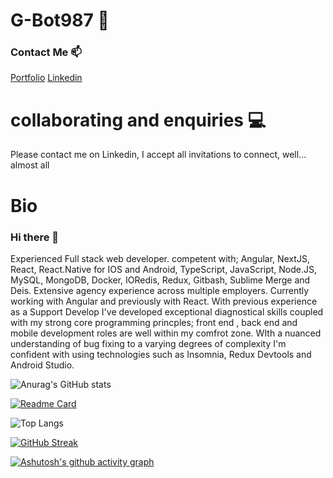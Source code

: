 # G-Bot987 🤖

### Contact Me 📫

[Portfolio](https://portfolio-g-bot987.vercel.app/ "https://portfolio-g-bot987.vercel.app/") [Linkedin](https://www.linkedin.com/in/georgia-h-b48434150/ "https://www.linkedin.com/in/georgia-h-b48434150/")

# collaborating and enquiries 💻 

Please contact me on Linkedin, I accept all invitations to connect, well...  almost all

# Bio

### Hi there 👋

Experienced Full stack web developer. competent with; Angular, NextJS, React, React.Native for IOS and Android, TypeScript, JavaScript, Node.JS, MySQL, MongoDB, Docker, IORedis, Redux, Gitbash, Sublime Merge and Deis. Extensive agency experience across multiple employers. Currently working with Angular and previously with React. With previous experience as a Support Develop I've developed exceptional diagnostical skills coupled with my strong core programming princples; front end , back end and mobile development roles are well within my comfrot zone.  WIth a nuanced understanding of bug fixing to a varying degrees of complexity I'm confident with using technologies such as Insomnia, Redux Devtools and Android Studio.


![Anurag's GitHub stats](https://github-readme-stats.vercel.app/api?username=G-Bot987&theme=chartreuse-dark&show_icons=true)

[![Readme Card](https://github-readme-stats.vercel.app/api/pin/?username=G-Bot987&repo=NextDnDCharacterManager&theme=chartreuse-dark&show_owner=true)](https://github.com/anuraghazra/github-readme-stats)

![Top Langs](https://github-readme-stats.vercel.app/api/top-langs/?username=G-bot987&layout=compact&theme=chartreuse-dark)

[![GitHub Streak](https://streak-stats.demolab.com/?user=G-bot987&theme=chartreuse-dark	)](https://git.io/streak-stats)

[![Ashutosh's github activity graph](https://github-readme-activity-graph.vercel.app/graph?username=G-bot987&theme=github-compact)](https://github.com/ashutosh00710/github-readme-activity-graph)

<!--
**G-bot987/G-bot987** is a ✨ _special_ ✨ repository because its `README.md` (this file) appears on your GitHub profile.

Here are some ideas to get you started:

- 🔭 I’m currently working on ...
- 🌱 I’m currently learning ...
- 👯 I’m looking to collaborate on ...
- 🤔 I’m looking for help with ...
- 💬 Ask me about ...
- 📫 How to reach me: ...
- 😄 Pronouns: ...
- ⚡ Fun fact: ...
-->
